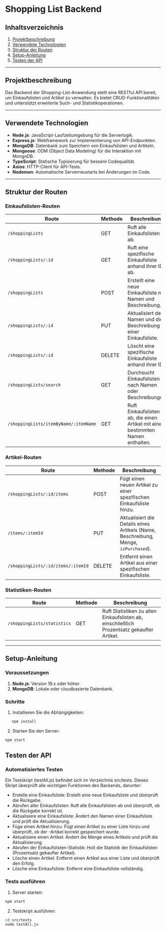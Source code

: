 # Shopping List Backend

## Inhaltsverzeichnis
1. [Projektbeschreibung](#projektbeschreibung)
2. [Verwendete Technologien](#verwendete-technologien)
3. [Struktur der Routen](#struktur-der-routen)
4. [Setup-Anleitung](#setup-anleitung)
5. [Testen der API](#testen-der-api)

---

## Projektbeschreibung
Das Backend der Shopping-List-Anwendung stellt eine RESTful API bereit, um Einkaufslisten und Artikel zu verwalten. Es bietet CRUD-Funktionalitäten und unterstützt erweiterte Such- und Statistikoperationen.

---

## Verwendete Technologien
- **Node.js**: JavaScript-Laufzeitumgebung für die Serverlogik.
- **Express.js**: Webframework zur Implementierung von API-Endpunkten.
- **MongoDB**: Datenbank zum Speichern von Einkaufslisten und Artikeln.
- **Mongoose**: ODM (Object Data Modeling) für die Interaktion mit MongoDB.
- **TypeScript**: Statische Typisierung für bessere Codequalität.
- **Axios**: HTTP-Client für API-Tests.
- **Nodemon**: Automatische Serverneustarts bei Änderungen im Code.

---

## Struktur der Routen

### Einkaufslisten-Routen
| **Route**                       | **Methode** | **Beschreibung**                                         |
|----------------------------------|-------------|---------------------------------------------------------|
| `/shoppingLists`                | GET         | Ruft alle Einkaufslisten ab.                            |
| `/shoppingLists/:id`            | GET         | Ruft eine spezifische Einkaufsliste anhand ihrer ID ab. |
| `/shoppingLists`                | POST        | Erstellt eine neue Einkaufsliste mit Namen und Beschreibung. |
| `/shoppingLists/:id`            | PUT         | Aktualisiert den Namen und die Beschreibung einer Einkaufsliste. |
| `/shoppingLists/:id`            | DELETE      | Löscht eine spezifische Einkaufsliste anhand ihrer ID.  |
| `/shoppingLists/search`         | GET         | Durchsucht Einkaufslisten nach Namen oder Beschreibungen. |
| `/shoppingLists/itemByName/:itemName` | GET   | Ruft Einkaufslisten ab, die einen Artikel mit einem bestimmten Namen enthalten. |

### Artikel-Routen
| **Route**                       | **Methode** | **Beschreibung**                                         |
|----------------------------------|-------------|---------------------------------------------------------|
| `/shoppingLists/:id/items`      | POST        | Fügt einen neuen Artikel zu einer spezifischen Einkaufsliste hinzu. |
| `/items/:itemId`                | PUT         | Aktualisiert die Details eines Artikels (Name, Beschreibung, Menge, `isPurchased`). |
| `/shoppingLists/:id/items/:itemId` | DELETE   | Entfernt einen Artikel aus einer spezifischen Einkaufsliste. |

### Statistiken-Routen
| **Route**                       | **Methode** | **Beschreibung**                                         |
|----------------------------------|-------------|---------------------------------------------------------|
| `/shoppingLists/statistics`     | GET         | Ruft Statistiken zu allen Einkaufslisten ab, einschließlich Prozentsatz gekaufter Artikel. |

---

## Setup-Anleitung

### Voraussetzungen
1. **Node.js**: Version 16.x oder höher.
2. **MongoDB**: Lokale oder cloudbasierte Datenbank.

### Schritte

1. Installieren Sie die Abhängigkeiten:
```bash
   npm install
```

2. Starten Sie den Server:

```bash
npm start
```

## Testen der API

### Automatisiertes Testen 
Ein Testskript (testAll.js) befindet sich im Verzeichnis src/tests. Dieses Skript überprüft alle wichtigen Funktionen des Backends, darunter:

- Erstelle eine Einkaufsliste: Erstellt eine neue Einkaufsliste und überprüft die Rückgabe.
- Abrufen aller Einkaufslisten: Ruft alle Einkaufslisten ab und überprüft, ob die Rückgabe korrekt ist.
- Aktualisiere eine Einkaufsliste: Ändert den Namen einer Einkaufsliste und prüft die Aktualisierung.
- Füge einen Artikel hinzu: Fügt einen Artikel zu einer Liste hinzu und überprüft, ob der -Artikel korrekt gespeichert wurde.
- Aktualisiere einen Artikel: Ändert die Menge eines Artikels und prüft die Aktualisierung.
- Abrufen der Einkaufslisten-Statistik: Holt die Statistik der Einkaufslisten (Prozentsatz gekaufter Artikel).
- Lösche einen Artikel: Entfernt einen Artikel aus einer Liste und überprüft den Erfolg.
- Lösche eine Einkaufsliste: Entfernt eine Einkaufsliste vollständig.

### Tests ausführen

1. Server starten: 

```bash
npm start
```

2. Testskript ausführen:

```bash
cd src/tests
node testAll.js
```

